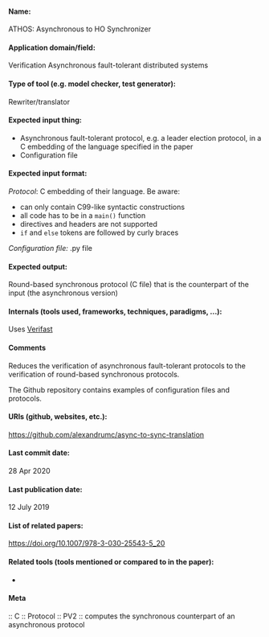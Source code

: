 #### Name:
ATHOS: Asynchronous to HO Synchronizer

#### Application domain/field:
Verification
Asynchronous fault-tolerant distributed systems

#### Type of tool (e.g. model checker, test generator):
Rewriter/translator

#### Expected input thing:
- Asynchronous fault-tolerant protocol, e.g. a leader election protocol, in a C embedding of the language specified in the paper
- Configuration file

#### Expected input format:
*Protocol*: C embedding of their language. Be aware:
- can only contain C99-like syntactic constructions
- all code has to be in a `main()` function
- directives and headers are not supported
- `if` and `else` tokens are followed by curly braces

*Configuration file:* .py file

#### Expected output:
Round-based synchronous protocol (C file) that is the counterpart of the input (the asynchronous version)

#### Internals (tools used, frameworks, techniques, paradigms, ...):
Uses [Verifast](Verifast.md)

#### Comments
Reduces the verification of asynchronous fault-tolerant protocols to the verification of round-based synchronous protocols.

The Github repository contains examples of configuration files and protocols.

#### URIs (github, websites, etc.):
https://github.com/alexandrumc/async-to-sync-translation

#### Last commit date:
28 Apr 2020

#### Last publication date:
12 July 2019

#### List of related papers:
https://doi.org/10.1007/978-3-030-25543-5_20

#### Related tools (tools mentioned or compared to in the paper):
-

#### Meta
:: C
:: Protocol
:: PV2 :: computes the synchronous counterpart of an asynchronous protocol
